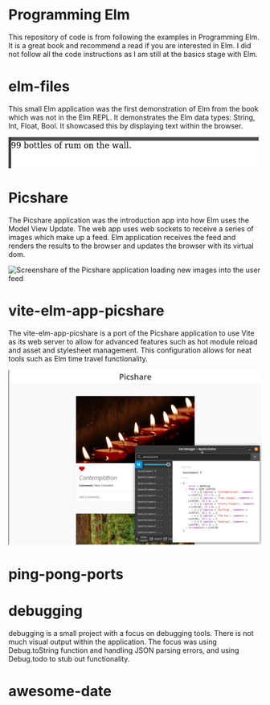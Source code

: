 # Programming Elm
This repository of code is from following the examples in Programming Elm. It is a great book and recommend a read if you are interested in Elm. I did not follow all the code instructions as I am still at the basics stage with Elm.

# elm-files
This small Elm application was the first demonstration of Elm from the book which was not in the Elm REPL. It demonstrates the Elm data types: String, Int, Float, Bool. It showcased this by displaying text within the browser.

![Screenshot of HTML output of elm-files program](/demonstration/elm-files-demonstration.png)

# Picshare
The Picshare application was the introduction app into how Elm uses the Model View Update. The web app uses web sockets to receive a series of images which make up a feed. Elm application receives the feed and renders the results to the browser and updates the browser with its virtual dom.

![Screenshare of the Picshare application loading new images into the user feed](/demonstration/picshare-demonstration.gif)

# vite-elm-app-picshare
The vite-elm-app-picshare is a port of the Picshare application to use Vite as its web server to allow for advanced features such as hot module reload and asset and stylesheet management.  This configuration allows for neat tools such as Elm time travel functionality.

![Screenshare of the Elm time travel functionality in the Picshare application](/demonstration/elm-time-travel-demonstration.gif)

# ping-pong-ports

# debugging
debugging is a small project with a focus on debugging tools. There is not much visual output within the application. The focus was using Debug.toString function and handling JSON parsing errors, and using Debug.todo to stub out functionality.

# awesome-date
